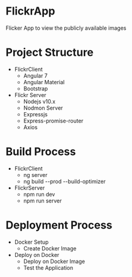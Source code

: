 # FlickrApp
Flicker App to view the publicly available images 

# Project Structure
- FlickrClient
    - Angular 7
    - Angular Material
    - Bootstrap
- Flickr Server
    - Nodejs v10.x
    - Nodmon Server
    - Expressjs
    - Express-promise-router
    - Axios

# Build Process
- FlickrClient
    - ng server
    - ng build --prod --build-optimizer
- FlickrServer
    - npm run dev
    - npm run server

# Deployment Process
- Docker Setup
    - Create Docker Image
- Deploy on Docker
    - Deploy on Docker Image
    - Test the Application